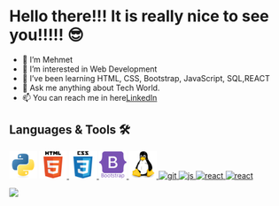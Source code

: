 
# Hello there!!! It is really nice to see you!!!!! 😎

- 👋 I’m Mehmet
- 👀 I’m interested in Web Development 
- 🌱 I’ve been learning HTML, CSS, Bootstrap, JavaScript, SQL,REACT
- 💬 Ask me anything about Tech World.
- 📫 You can reach me in here[LinkedIn](https://www.linkedin.com/in/mehmet%C3%A7ak%C4%B1r43)

## Languages & Tools  🛠

<p align="left">
  <a href="https://www.python.org" target="_blank"> <img src="https://raw.githubusercontent.com/devicons/devicon/master/icons/python/python-original.svg" alt="python" width="50"/></a>
  <a href="https://www.w3.org/html/" target="_blank"> <img src="https://raw.githubusercontent.com/devicons/devicon/master/icons/html5/html5-original-wordmark.svg" alt="html5" width="50"/> </a> 
  <a href="https://www.w3schools.com/css/" target="_blank"> <img src="https://raw.githubusercontent.com/devicons/devicon/master/icons/css3/css3-original-wordmark.svg" alt="css3" width="50"/> </a>
  <a href="https://getbootstrap.com" target="_blank"> <img src="https://raw.githubusercontent.com/devicons/devicon/master/icons/bootstrap/bootstrap-plain-wordmark.svg" alt="bootstrap" width="50"/> </a> 
  <a href="https://www.linux.org/" target="_blank"> <img src="https://raw.githubusercontent.com/devicons/devicon/master/icons/linux/linux-original.svg" alt="linux" width="50" /> </a> 
  <a href="https://git-scm.com/" target="_blank"> <img src="https://www.vectorlogo.zone/logos/git-scm/git-scm-icon.svg" alt="git" width="50"/> 
  </a><a href="#" target="_blank"> <img src="https://cdn.icon-icons.com/icons2/2108/PNG/512/javascript_icon_130900.png" alt="js" height="50"/> </a>
  <a href="#" target="_blank"> <img src="https://cdn.icon-icons.com/icons2/2415/PNG/512/react_original_wordmark_logo_icon_146375.png" alt="react" width="50"/> </a>
   <a href="https://sass-lang.com/" target="_blank"> <img src="https://camo.githubusercontent.com/c602d76c1c65d2335341005c35ca3ffe68738160ecb66be42850e848e1cc4d3b/68747470733a2f2f696d672e69636f6e73382e636f6d2f636f6c6f722f34382f3030303030302f736173732e706e67" alt="react" width="50"/> </a>
</p>

<img src="https://github-readme-stats.vercel.app/api?username=MehmetCakir1&theme=codeSTACKr&show_icons=true" >
